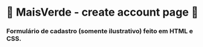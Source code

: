 # :seedling: MaisVerde - create account page :seedling:
### Formulário de cadastro (somente ilustrativo) feito em HTML e CSS.